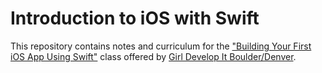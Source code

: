 # Introduction to iOS with Swift

This repository contains notes and curriculum for the ["Building Your First iOS App Using Swift"][first-swift] class offered by [Girl Develop It Boulder/Denver][gdi-boulder].

[first-swift]: http://www.meetup.com/Girl-Develop-It-Boulder-Denver/events/219194614/
[gdi-boulder]: http://www.girldevelopit.com/chapters/boulder
